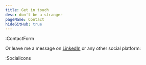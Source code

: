 ```yaml
---
title: Get in touch
desc: don't be a stranger
pageName: Contact
hideGitHub: true
---
```


:ContactForm

Or leave me a message on [LinkedIn](https://www.linkedin.com/in/woutervernaillen/) or any other social platform:

:SocialIcons
